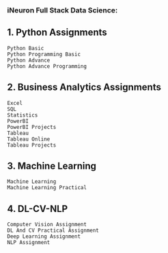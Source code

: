 ### iNeuron Full Stack Data Science:
## 1. Python Assignments
```
Python Basic 
Python Programming Basic 
Python Advance 
Python Advance Programming
```
## 2. Business Analytics Assignments
```
Excel 
SQL 
Statistics 
PowerBI 
PowerBI Projects 
Tableau 
Tableau Online 
Tableau Projects
``` 
## 3. Machine Learning
```
Machine Learning 
Machine Learning Practical 
```
## 4. DL-CV-NLP
```
Computer Vision Assignment 
DL And CV Practical Assignment
Deep Learning Assignment 
NLP Assignment 
```